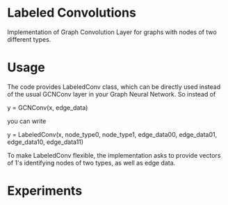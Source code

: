 # Labeled Convolutions
Implementation of Graph Convolution Layer for graphs with nodes of two different types.


# Usage
The code provides LabeledConv class, which can be directly used instead of the usual GCNConv layer in your Graph Neural Network. So instead of 

y = GCNConv(x, edge_data)

you can write

y = LabeledConv(x, node_type0, node_type1, edge_data00, edge_data01, edge_data10, edge_data11)

To make LabeledConv flexible, the implementation asks to provide vectors of 1's identifying nodes of two types, as well as edge data. 

# Experiments


